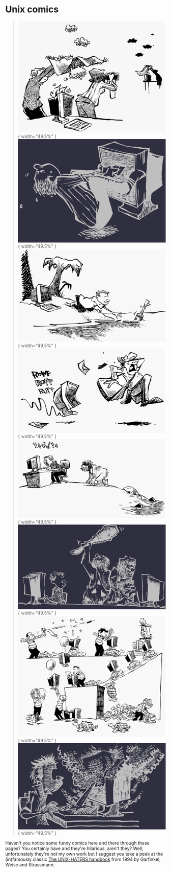 # Unix comics

> ![](pics/smoke.png){ width="49.5%" }
> ![](pics/extraction.png){ width="49.5%" }
> ![](pics/island.png){ width="49.5%" }
> ![](pics/mail.png){ width="49.5%" }
> ![](pics/evolution.png){ width="49.5%" }
> ![](pics/worse.png){ width="49.5%" }
> ![](pics/administration.png){ width="49.5%" }
> ![](pics/bang.png){ width="49.5%" }

Haven't you notice some funny comics here and there through these pages? You certainly have and they're hilarious, aren't they? Well, unfortunately they're not my own work but I suggest you take a peek at the (in)famously classic [The UNIX-HATERS handbook](https://web.mit.edu/~simsong/www/ugh.pdf) from 1994 by Garfinkel, Weise and Strassmann.
